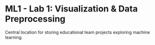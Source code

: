 # ML1 - Lab 1: Visualization & Data Preprocessing
Central location for storing educational team projects exploring machine learning.
